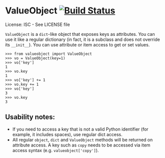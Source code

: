 # ValueObject [![Build Status](https://app.travis-ci.com/dwt/valueobject.svg?branch=master&status=created)](https://app.travis-ci.com/github/dwt/valueobject)

License: ISC - See LICENSE file

`ValueObject` is a `dict`-like object that exposes keys as attributes.
You can use it like a regular dictionary (in fact, it is a subclass
and does not override its `__init__`). You can use attribute or item
access to get or set values.

    >>> from valueobject import ValueObject
    >>> vo = ValueObject(key=1)
    >>> vo['key']
    1
    >>> vo.key
    1
    >>> vo['key'] += 1
    >>> vo.key += 1
    >>> vo['key']
    3
    >>> vo.key
    3

## Usability notes:

 - If you need to access a key that is not a valid Python identifier
   (for example, it includes spaces), use regular dict access.
 - All regular `object`, `dict` and `ValueObject` methods will be
   returned on attribute access. A key such as `copy` needs to be
   accessed via item access syntax (e.g. `valueobject['copy']`).
